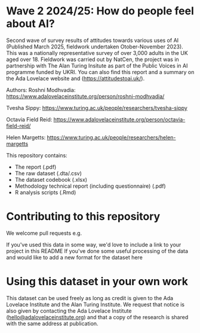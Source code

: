 # Wave 2 2024/25: How do people feel about AI?
Second wave of survey results of attitudes towards various uses of AI (Published March 2025, fieldwork undertaken Otober-November 2023). This was a nationally representative survey of over 3,000 adults in the UK aged over 18. Fieldwork was carried out by NatCen, the project was in partnership with The Alan Turing Insitute as part of the Public Voices in AI programme funded by UKRI.  You can also find this report and a summary on the Ada Lovelace website and (https://attitudestoai.uk/).

Authors:
Roshni Modhvadia: https://www.adalovelaceinstitute.org/person/roshni-modhvadia/

Tvesha Sippy: https://www.turing.ac.uk/people/researchers/tvesha-sippy

Octavia Field Reid: https://www.adalovelaceinstitute.org/person/octavia-field-reid/

Helen Margetts: https://www.turing.ac.uk/people/researchers/helen-margetts

This repository contains:

- The report (.pdf)
- The raw dataset (.dta/.csv)
- The dataset codebook (.xlsx)
- Methodology technical report (including questionnaire) (.pdf)
- R analysis scripts (.Rmd)

# Contributing to this repository
We welcome pull requests e.g.

If you've used this data in some way, we'd love to include a link to your project in this README
If you've done some useful processing of the data and would like to add a new format for the dataset here

# Using this dataset in your own work
This dataset can be used freely as long as credit is given to the Ada Lovelace Institute and the Alan Turing Institute. We request that notice is also given by contacting the Ada Lovelace Institute (hello@adalovelaceinstitute.org) and that a copy of the research is shared with the same address at publication.
